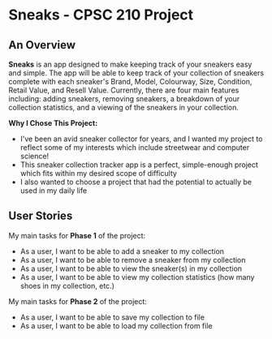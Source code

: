 # Sneaks - CPSC 210 Project

## An Overview
**Sneaks** is an app designed to make keeping track of your sneakers easy and simple. The app will be able to keep track of 
your collection of sneakers complete with each sneaker's Brand, Model, Colourway, Size, Condition, Retail Value, and 
Resell Value. Currently, there are four main features including: adding sneakers, removing sneakers, a breakdown of your
collection statistics, and a viewing of the sneakers in your collection.

**Why I Chose  This Project:**
- I've been an avid sneaker collector for years, and I wanted my project to reflect some of my interests which include 
streetwear and computer science!
- This sneaker collection tracker app is a perfect, simple-enough project which fits within my desired scope of difficulty
- I also wanted to choose a project that had the potential to actually be used in my daily life

## User Stories
My main tasks for **Phase  1** of the project:
- As a user, I want to be able to add a sneaker to my collection
- As a user, I want to be able to remove a sneaker from my collection
- As a user, I want to be able to view the sneaker(s) in my collection
- As a user, I want to be able to view my collection statistics (how many shoes in my collection, etc.)

My main tasks for **Phase  2** of the project:
- As a user, I want to be able to save my collection to file
- As a user, I want to be able to load my collection from file
